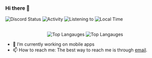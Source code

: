 ### Hi there 👋

![Discord Status](https://kromise.neufang.eu/@me/status)
![Activity](https://kromise.neufang.eu/@me/activity)
![Listening to](https://kromise.neufang.eu/@me/spotify)
![Local Time](https://kromise.neufang.eu/@me/time)

<div align="center">
  <br />
  <img alt="Top Langauges" src="https://github-readme-stats.vercel.app/api/top-langs/?username=thefabicraft-github&hide_border=true" />
  <img alt="Top Langauges" src="https://github-readme-stats.vercel.app/api?username=thefabicraft-github&show_icons=true&hide_border=true&count_private=true?theme=radical" />
</div>

- 🔭 I’m currently working on mobile apps
- 📫 How to reach me: The best way to reach me is through [email](mailto:fabian@thefabicraft.com).
